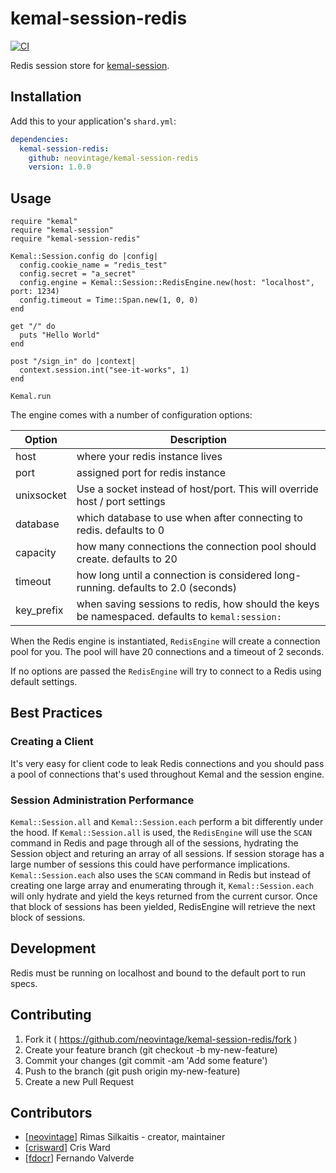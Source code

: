 # kemal-session-redis

[![CI](https://github.com/neovintage/kemal-session-redis/actions/workflows/ci.yml/badge.svg?branch=master)](https://github.com/neovintage/kemal-session-redis/actions/workflows/ci.yml)

Redis session store for [kemal-session](https://github.com/kemalcr/kemal-session).

## Installation

Add this to your application's `shard.yml`:

```yaml
dependencies:
  kemal-session-redis:
    github: neovintage/kemal-session-redis
    version: 1.0.0
```

## Usage

```crystal
require "kemal"
require "kemal-session"
require "kemal-session-redis"

Kemal::Session.config do |config|
  config.cookie_name = "redis_test"
  config.secret = "a_secret"
  config.engine = Kemal::Session::RedisEngine.new(host: "localhost", port: 1234)
  config.timeout = Time::Span.new(1, 0, 0)
end

get "/" do
  puts "Hello World"
end

post "/sign_in" do |context|
  context.session.int("see-it-works", 1)
end

Kemal.run
```

The engine comes with a number of configuration options:

| Option | Description |
| ------ | ----------- |
| host   | where your redis instance lives |
| port   | assigned port for redis instance |
| unixsocket | Use a socket instead of host/port. This will override host / port settings |
| database | which database to use when after connecting to redis. defaults to 0 |
| capacity | how many connections the connection pool should create. defaults to 20 |
| timeout | how long until a connection is considered long-running. defaults to 2.0 (seconds) |
| key_prefix | when saving sessions to redis, how should the keys be namespaced. defaults to `kemal:session:` |

When the Redis engine is instantiated,
`RedisEngine` will create a connection pool for you. The pool will have 20 connections
and a timeout of 2 seconds.

If no options are passed the `RedisEngine` will try to connect to a Redis using
default settings.

## Best Practices

### Creating a Client

It's very easy for client code to leak Redis connections and you should
pass a pool of connections that's used throughout Kemal and the
session engine.

### Session Administration Performance

`Kemal::Session.all` and `Kemal::Session.each` perform a bit differently under the hood. If
`Kemal::Session.all` is used, the `RedisEngine` will use the `SCAN` command in Redis
and page through all of the sessions, hydrating the Session object and returing
an array of all sessions. If session storage has a large number of sessions this
could have performance implications. `Kemal::Session.each` also uses the `SCAN` command
in Redis but instead of creating one large array and enumerating through it,
`Kemal::Session.each` will only hydrate and yield the keys returned from the current
cursor. Once that block of sessions has been yielded, RedisEngine will retrieve
the next block of sessions.

## Development

Redis must be running on localhost and bound to the default port to run
specs.

## Contributing

1. Fork it ( https://github.com/neovintage/kemal-session-redis/fork )
2. Create your feature branch (git checkout -b my-new-feature)
3. Commit your changes (git commit -am 'Add some feature')
4. Push to the branch (git push origin my-new-feature)
5. Create a new Pull Request

## Contributors

- [[neovintage](https://github.com/neovintage)] Rimas Silkaitis - creator, maintainer
- [[crisward](https://github.com/crisward)] Cris Ward
- [[fdocr](https://github.com/fdocr)] Fernando Valverde
